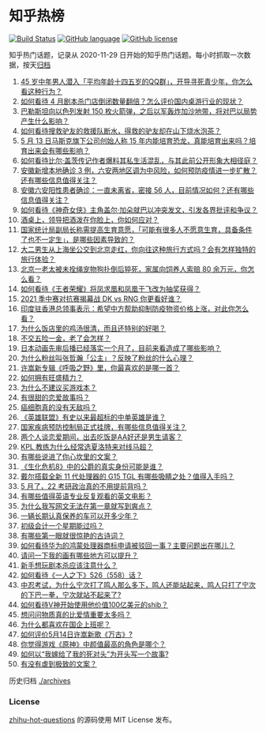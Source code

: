 # 知乎热榜
[![Build Status](https://github.com/ToWeLong/zhihu-hot-questions/workflows/CI/badge.svg)](https://github.com/ToWeLong/zhihu-hot-questions/actions)
[![GitHub language](https://img.shields.io/badge/language-golang-orange.svg)](https://golang.org/)
[![GitHub license](https://img.shields.io/github/license/ToWeLong/zhihu-hot-questions)](https://github.com/ToWeLong/zhihu-hot-questions/blob/main/LICENSE)

知乎热门话题，记录从 2020-11-29 日开始的知乎热门话题。每小时抓取一次数据，按天[归档](./archives)

<!-- BEGIN -->

1. [45 岁中年男人潜入「平均年龄十四五岁的QQ群」，开导寻死青少年，你怎么看这种行为？](https://www.zhihu.com/question/458209073)
1. [如何看待 4 月剧本杀门店倒闭数量翻倍？怎么评价国内桌游行业的现状？](https://www.zhihu.com/question/459180058)
1. [巴勒斯坦向以色列发射 150 枚火箭弹，之后以军轰炸加沙地带，将对巴以局势产生什么影响？](https://www.zhihu.com/question/458956080)
1. [如何看待搜救驴友的救援队断水，得救的驴友却在山下烧水泡茶？](https://www.zhihu.com/question/459310609)
1. [5 月 13 日马斯克旗下公司创始人称 15 年内能培育恐龙，真能培育出来吗？培育出来会有哪些影响？](https://www.zhihu.com/question/459235882)
1. [如何看待比尔·盖茨传记作者爆料其私生活混乱，与其此前公开形象大相径庭？](https://www.zhihu.com/question/459168945)
1. [安徽新增本地确诊 3 例，六安两地区调为中风险，如何预防疫情进一步扩散？还有哪些信息值得关注？](https://www.zhihu.com/question/459297033)
1. [安徽六安阳性患者确诊：一直未离省，密接 56 人，目前情况如何？还有哪些信息值得关注？](https://www.zhihu.com/question/459216973)
1. [如何看待《神奇女侠》主角盖尔·加朵就巴以冲突发文，引发各界批评和争议？](https://www.zhihu.com/question/459349054)
1. [酒桌上，领导把酒泼在你脸上，你如何应对？](https://www.zhihu.com/question/438684200)
1. [国家统计局副局长称需提高生育意愿，「可能有很多人不愿意生育，具备条件了也不一定生」，是哪些因素导致的？](https://www.zhihu.com/question/459227388)
1. [大二男生从上海坐公交到北京走红，你向往这种旅行方式吗？会有怎样独特的旅行体验？](https://www.zhihu.com/question/459203090)
1. [北京一老太被未拴绳宠物狗扑倒后猝死，家属向饲养人索赔 80 余万元，你怎么看？](https://www.zhihu.com/question/459188941)
1. [如何看待《王者荣耀》将凤求凰和凤凰于飞改为抽奖获得？](https://www.zhihu.com/question/459185231)
1. [2021 季中赛对抗赛揭幕战 DK vs RNG 你更看好谁？](https://www.zhihu.com/question/459201355)
1. [印度驻香港总领事表示：希望中方帮助抑制防疫物资价格上涨，对此你怎么看？](https://www.zhihu.com/question/459219198)
1. [为什么饭店里的鸡汤很清，而且还特别的好喝？](https://www.zhihu.com/question/437783371)
1. [不交五险一金，老了会怎样？](https://www.zhihu.com/question/383748418)
1. [日本动画先审后播已经落实一个月了，目前来看造成了哪些影响？](https://www.zhihu.com/question/459030813)
1. [为什么粉丝叫张哲瀚「公主」？反映了粉丝的什么心理？](https://www.zhihu.com/question/457355329)
1. [许嵩新专辑《呼吸之野》里，你最喜欢的是哪一首？](https://www.zhihu.com/question/459313236)
1. [如何拥有旺盛精力？](https://www.zhihu.com/question/21671881)
1. [为什么不建议买游戏本？](https://www.zhihu.com/question/406822764)
1. [有很甜的恋爱故事吗？](https://www.zhihu.com/question/336465537)
1. [癌细胞真的没有天敌吗？](https://www.zhihu.com/question/443608344)
1. [《英雄联盟》有史以来最超标的中单英雄是谁？](https://www.zhihu.com/question/458539582)
1. [国家疾病预防控制局正式挂牌，有哪些信息值得关注？](https://www.zhihu.com/question/459166214)
1. [两个人谈恋爱期间，出去吃饭是AA好还是男生请客？](https://www.zhihu.com/question/453155566)
1. [KPL 教练为什么经常选夏洛特来对线马超？](https://www.zhihu.com/question/456202014)
1. [有哪些说进了你心坎里的文案？](https://www.zhihu.com/question/450326199)
1. [《生化危机8》中的公爵的真实身份可能是谁？](https://www.zhihu.com/question/458347017)
1. [戴尔搭载全新 11 代处理器的 G15 TGL 有哪些吸睛之处？值得入手吗？](https://www.zhihu.com/question/459183151)
1. [5 月了，22 考研政治真的不用提前背吗？](https://www.zhihu.com/question/459197746)
1. [有哪些值得英语专业反复观看的英文电影？](https://www.zhihu.com/question/327827779)
1. [为什么我写网文无法在第一章就写到爽点？](https://www.zhihu.com/question/456638837)
1. [一辆长期认真保养的车可以开多少年？](https://www.zhihu.com/question/42018659)
1. [初级会计一个星期能过吗？](https://www.zhihu.com/question/458361130)
1. [有哪些第一眼就很惊艳的古诗词？](https://www.zhihu.com/question/457813945)
1. [如何看待华为的鸿蒙处理器商标申请被驳回一事？主要问题出在哪儿？](https://www.zhihu.com/question/459040169)
1. [请问一下我的画有哪些地方可以提升？](https://www.zhihu.com/question/455530799)
1. [新手想玩剧本杀应该注意什么？](https://www.zhihu.com/question/457763097)
1. [如何看待《一人之下》526（558）话？](https://www.zhihu.com/question/459275898)
1. [中忍考试，为什么宁次打了鸣人那么多下，鸣人还能站起来，鸣人只打了宁次的下巴一拳，宁次就站不起来了?](https://www.zhihu.com/question/458394330)
1. [如何看待V神开始使用他价值100亿美元的shib？](https://www.zhihu.com/question/459141863)
1. [想问问物质真的比爱情重要太多吗？](https://www.zhihu.com/question/458790267)
1. [为什么都喜欢在国企上班呢？](https://www.zhihu.com/question/435520812)
1. [如何评价5月14日许嵩新歌《万古》?](https://www.zhihu.com/question/459309903)
1. [你觉得游戏《原神》中颜值最高的角色是哪个？](https://www.zhihu.com/question/459265069)
1. [如何以“我嫁给了我的死对头”为开头写一个故事?](https://www.zhihu.com/question/442498012)
1. [有没有虐到极致的文案？](https://www.zhihu.com/question/438549057)

<!-- END -->

历史归档 [./archives](./archives)


### License
[zhihu-hot-questions](https://github.com/towelong/zhihu-hot-questions) 的源码使用 MIT License 发布。